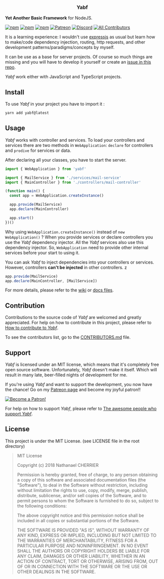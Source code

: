 <h3 align="center">Yabf</h3>
<p align="center">

**Yet Another Basic Framework** for NodeJS.

<p>
<p align="center">

[![npm](https://img.shields.io/npm/v/yabf.svg?style=flat-square)](https://www.npmjs.com/package/yabf)
[![npm](https://img.shields.io/npm/dt/yabf.svg?style=flat-square)](https://www.npmjs.com/package/yabf)
[![npm](https://img.shields.io/npm/l/yabf.svg?style=flat-square)](https://github.com/Mindsers/yabf/blob/master/LICENSE)
[![Patreon](https://img.shields.io/badge/support-patreon-F96854.svg?logo=patreon&style=flat-square)](https://www.patreon.com/bePatron?u=9715649)
[![Discord](https://img.shields.io/badge/chat-discord-7289DA.svg?logo=discord&logoColor=7289DA&style=flat-square)](https://discord.gg/AtKK45B)
[![All Contributors](https://img.shields.io/badge/all_contributors-2-orange.svg?style=flat-square)](#contributors)

</p>

It is a learning experience: I wouldn't use [expressjs](https://expressjs.com) as usual but learn how to make/code dependency injection, routing, http requests, and other development patterns/paradigms/concepts by myself.

It can be use as a base for server projects. Of course so much things are missing and you will have to develop it yourself or create an [issue in this repo](https://github.com/mindsers/yabf/issues).

*Yabf* work either with JavaScript and TypeScript projects.

## Install

To use *Yabf* in your project you have to import it :

```sh
yarn add yabf@latest
```

## Usage

*Yabf* works with controller and services. To load your controllers and services there are two methods in `WebApplication`: `declare` for controllers and `prodive` for services or data.

After declaring all your classes, you have to start the server.

```ts
import { WebApplication } from 'yabf'

import { MailService } from './services/mail-service'
import { MainController } from './controllers/mail-controller'

(function main() {
  const app = WebApplication.createInstance()

  app.provide(MailService)
  app.declare(MainController)

  app.start()
})()
```

Why using `WebApplication.createInstance()` instead of `new WebApplication()` ? When you provide services or declare controllers you use the *Yabf* dependency injector. All the *Yabf* services also use this dependency injector. So, `WebApplication` need to provide other internal services before your start to using it.

You can ask *Yabf* to inject dependencies into your controllers or services. However, controllers **can't be injected** in other controllers.
z
```ts
app.provide(MailService)
app.declare(MainController, [MailService])
```

For more details, please refer to the [wiki](https://github.com/mindsers/yabf/wiki) or [docs files](https://github.com/mindsers/yabf/tree/develop/docs).

## Contribution

Contributions to the source code of *Yabf* are welcomed and greatly appreciated. For help on how to contribute in this project, please refer to [How to contribute to *Yabf*](https://github.com/mindsers/yabf/blob/develop/CONTRIBUTING.md).

To see the contributors list, go to the [CONTRIBUTORS.md](https://github.com/mindsers/yabf/blob/develop/CONTRIBUTORS.md) file.

## Support

*Yabf* is licensed under an MIT license, which means that it's completely free open source software. Unfortunately, *Yabf* doesn't make it itself. Which will result in many late, beer-filled nights of development for me.

If you're using *Yabf* and want to support the development, you now have the chance! Go on my [Patreon page](https://www.patreon.com/mindsers) and become my joyful patron!!

[![Become a Patron!](https://c5.patreon.com/external/logo/become_a_patron_button.png)](https://www.patreon.com/bePatron?u=9715649)

For help on how to support *Yabf*, please refer to [The awesome people who support *Yabf*](https://github.com/Mindsers/yabf/blob/develop/SPONSORS.md).

<!-- ### Premium sponsors -->

## License

This project is under the MIT License. (see LICENSE file in the root directory)

> MIT License
>
> Copyright (c) 2018 Nathanael CHERRIER
>
> Permission is hereby granted, free of charge, to any person obtaining a copy
> of this software and associated documentation files (the "Software"), to deal
> in the Software without restriction, including without limitation the rights
> to use, copy, modify, merge, publish, distribute, sublicense, and/or sell
> copies of the Software, and to permit persons to whom the Software is
> furnished to do so, subject to the following conditions:
>
> The above copyright notice and this permission notice shall be included in all
> copies or substantial portions of the Software.
>
> THE SOFTWARE IS PROVIDED "AS IS", WITHOUT WARRANTY OF ANY KIND, EXPRESS OR
> IMPLIED, INCLUDING BUT NOT LIMITED TO THE WARRANTIES OF MERCHANTABILITY,
> FITNESS FOR A PARTICULAR PURPOSE AND NONINFRINGEMENT. IN NO EVENT SHALL THE
> AUTHORS OR COPYRIGHT HOLDERS BE LIABLE FOR ANY CLAIM, DAMAGES OR OTHER
> LIABILITY, WHETHER IN AN ACTION OF CONTRACT, TORT OR OTHERWISE, ARISING FROM,
> OUT OF OR IN CONNECTION WITH THE SOFTWARE OR THE USE OR OTHER DEALINGS IN THE
> SOFTWARE.

